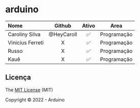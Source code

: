 # arduino
 |Nome|Github|Ativo|Area|
| :--- | :---: | :---: | :---: |
|Caroliny Silva|@HeyCaroll|:white_check_mark:|Programação|
|Vinicius Ferreti | X |:white_check_mark:| Programação |
|Russo| X |:white_check_mark:| Programação |
|Kauê| X |:white_check_mark:|Programação|
## Licença 

The [MIT License]() (MIT)

Copyright :copyright: 2022 - Arduino